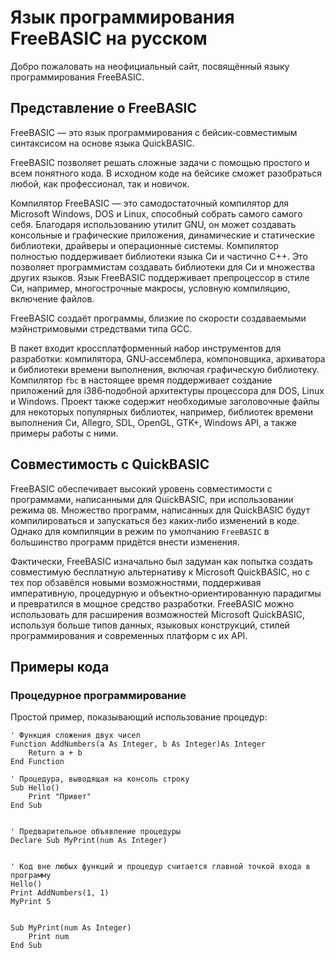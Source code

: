 ﻿<meta name="description" content="Презентация языка FreeBASIC: примеры процедурного и объектно‐ориентированного программирования" />
<meta name="keywords" content="FreeBASIC, программирование, исходники" />

# Язык программирования FreeBASIC на русском

Добро пожаловать на неофициальный сайт, посвящённый языку программирования FreeBASIC.


## Представление о FreeBASIC

FreeBASIC — это язык программирования с бейсик‐совместимым синтаксисом на основе языка QuickBASIC.

FreeBASIC позволяет решать сложные задачи с помощью простого и всем понятного кода. В исходном коде на бейсике сможет разобраться любой, как профессионал, так и новичок.

Компилятор FreeBASIC — это самодостаточный компилятор для Microsoft Windows, DOS и Linux, способный собрать самого самого себя. Благодаря использованию утилит GNU, он может создавать консольные и графические приложения, динамические и статические библиотеки, драйверы и операционные системы. Компилятор полностью поддерживает библиотеки языка Си и частично C++. Это позволяет программистам создавать библиотеки для Си и множества других языков. Язык FreeBASIC поддерживает препроцессор в стиле Си, например, многострочные макросы, условную компиляцию, включение файлов.

FreeBASIC создаёт программы, близкие по скорости создаваемыми мэйнстримовыми стредствами типа GCC.

В пакет входит кроссплатформенный набор инструментов для разработки: компилятора, GNU‐ассемблера, компоновщика, архиватора и библиотеки времени выполнения, включая графическую библиотеку. Компилятор `fbc` в настоящее время поддерживает создание приложений для i386‐подобной архитектуры процессора для DOS, Linux и Windows. Проект также содержит необходимые заголовочные файлы для некоторых популярных библиотек, например, библиотек времени выполнения Си, Allegro, SDL, OpenGL, GTK+, Windows API, а также примеры работы с ними.


## Совместимость с QuickBASIC

FreeBASIC обеспечивает высокий уровень совместимости с программами, написанными для QuickBASIC, при использовании режима `QB`. Множество программ, написанных для QuickBASIC будут компилироваться и запускаться без каких‐либо изменений в коде. Однако для компиляции в режим по умолчанию `FreeBASIC` в большинство программ придётся внести изменения.

Фактически, FreeBASIC изначально был задуман как попытка создать совместимую бесплатную альтернативу к Microsoft QuickBASIC, но с тех пор  обзавёлся новыми возможностями, поддерживая императивную, процедурную и объектно‐ориентированную парадигмы и превратился в мощное средство разработки. FreeBASIC можно использовать для расширения возможностей Microsoft QuickBASIC, используя больше типов данных, языковых конструкций, стилей программирования и современных платформ с их API.


## Примеры кода

### Процедурное программирование

Простой пример, показывающий использование процедур:

```FreeBASIC
' Функция сложения двух чисел
Function AddNumbers(a As Integer, b As Integer)As Integer
    Return a + b
End Function

' Процедура, выводящая на консоль строку
Sub Hello()
    Print "Привет"
End Sub


' Предварительное объявление процедуры
Declare Sub MyPrint(num As Integer)


' Код вне любых функций и процедур считается главной точкой входа в программу
Hello()
Print AddNumbers(1, 1)
MyPrint 5


Sub MyPrint(num As Integer)
    Print num
End Sub
```
